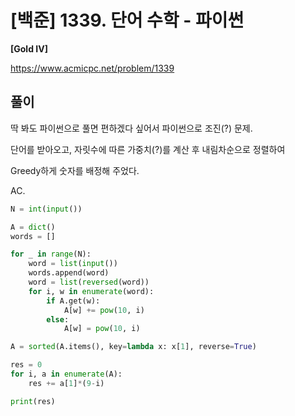 # [백준] 1339. 단어 수학 - 파이썬

**[Gold IV]**



https://www.acmicpc.net/problem/1339



## 풀이

딱 봐도 파이썬으로 풀면 편하겠다 싶어서 파이썬으로 조진(?) 문제.

단어를 받아오고, 자릿수에 따른 가중치(?)를 계산 후 내림차순으로 정렬하여

Greedy하게 숫자를 배정해 주었다.

AC.

```python
N = int(input())

A = dict()
words = []

for _ in range(N):
    word = list(input())
    words.append(word)
    word = list(reversed(word))
    for i, w in enumerate(word):
        if A.get(w):
            A[w] += pow(10, i)
        else:
            A[w] = pow(10, i)

A = sorted(A.items(), key=lambda x: x[1], reverse=True)

res = 0
for i, a in enumerate(A):
    res += a[1]*(9-i)

print(res)
```

